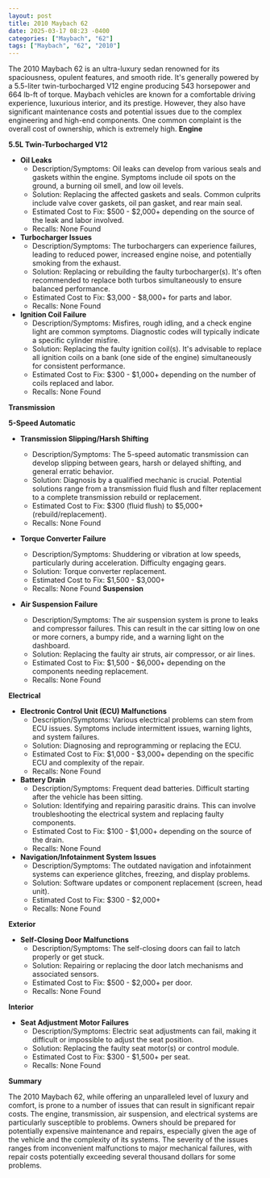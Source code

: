 ```yaml
---
layout: post
title: 2010 Maybach 62
date: 2025-03-17 08:23 -0400
categories: ["Maybach", "62"]
tags: ["Maybach", "62", "2010"]
---
```

The 2010 Maybach 62 is an ultra-luxury sedan renowned for its spaciousness, opulent features, and smooth ride. It's generally powered by a 5.5-liter twin-turbocharged V12 engine producing 543 horsepower and 664 lb-ft of torque. Maybach vehicles are known for a comfortable driving experience, luxurious interior, and its prestige. However, they also have significant maintenance costs and potential issues due to the complex engineering and high-end components. One common complaint is the overall cost of ownership, which is extremely high.
**Engine**

**5.5L Twin-Turbocharged V12**

*   **Oil Leaks**
    *   Description/Symptoms: Oil leaks can develop from various seals and gaskets within the engine. Symptoms include oil spots on the ground, a burning oil smell, and low oil levels.
    *   Solution: Replacing the affected gaskets and seals. Common culprits include valve cover gaskets, oil pan gasket, and rear main seal.
    *   Estimated Cost to Fix: $500 - $2,000+ depending on the source of the leak and labor involved.
    *   Recalls: None Found
*   **Turbocharger Issues**
    *   Description/Symptoms: The turbochargers can experience failures, leading to reduced power, increased engine noise, and potentially smoking from the exhaust.
    *   Solution: Replacing or rebuilding the faulty turbocharger(s). It's often recommended to replace both turbos simultaneously to ensure balanced performance.
    *   Estimated Cost to Fix: $3,000 - $8,000+ for parts and labor.
    *   Recalls: None Found
*   **Ignition Coil Failure**
    *   Description/Symptoms: Misfires, rough idling, and a check engine light are common symptoms. Diagnostic codes will typically indicate a specific cylinder misfire.
    *   Solution: Replacing the faulty ignition coil(s). It's advisable to replace all ignition coils on a bank (one side of the engine) simultaneously for consistent performance.
    *   Estimated Cost to Fix: $300 - $1,000+ depending on the number of coils replaced and labor.
    *   Recalls: None Found

**Transmission**

**5-Speed Automatic**

*   **Transmission Slipping/Harsh Shifting**
    *   Description/Symptoms: The 5-speed automatic transmission can develop slipping between gears, harsh or delayed shifting, and general erratic behavior.
    *   Solution: Diagnosis by a qualified mechanic is crucial. Potential solutions range from a transmission fluid flush and filter replacement to a complete transmission rebuild or replacement.
    *   Estimated Cost to Fix: $300 (fluid flush) to $5,000+ (rebuild/replacement).
    *   Recalls: None Found
*   **Torque Converter Failure**
    *   Description/Symptoms: Shuddering or vibration at low speeds, particularly during acceleration. Difficulty engaging gears.
    *   Solution: Torque converter replacement.
    *   Estimated Cost to Fix: $1,500 - $3,000+
    *   Recalls: None Found
**Suspension**

*   **Air Suspension Failure**
    *   Description/Symptoms: The air suspension system is prone to leaks and compressor failures. This can result in the car sitting low on one or more corners, a bumpy ride, and a warning light on the dashboard.
    *   Solution: Replacing the faulty air struts, air compressor, or air lines.
    *   Estimated Cost to Fix: $1,500 - $6,000+ depending on the components needing replacement.
    *   Recalls: None Found

**Electrical**

*   **Electronic Control Unit (ECU) Malfunctions**
    *   Description/Symptoms: Various electrical problems can stem from ECU issues. Symptoms include intermittent issues, warning lights, and system failures.
    *   Solution: Diagnosing and reprogramming or replacing the ECU.
    *   Estimated Cost to Fix: $1,000 - $3,000+ depending on the specific ECU and complexity of the repair.
    *   Recalls: None Found
*   **Battery Drain**
    *   Description/Symptoms: Frequent dead batteries. Difficult starting after the vehicle has been sitting.
    *   Solution: Identifying and repairing parasitic drains. This can involve troubleshooting the electrical system and replacing faulty components.
    *   Estimated Cost to Fix: $100 - $1,000+ depending on the source of the drain.
    *   Recalls: None Found
*   **Navigation/Infotainment System Issues**
    *   Description/Symptoms: The outdated navigation and infotainment systems can experience glitches, freezing, and display problems.
    *   Solution: Software updates or component replacement (screen, head unit).
    *   Estimated Cost to Fix: $300 - $2,000+
    *   Recalls: None Found

**Exterior**

*   **Self-Closing Door Malfunctions**
    *   Description/Symptoms: The self-closing doors can fail to latch properly or get stuck.
    *   Solution: Repairing or replacing the door latch mechanisms and associated sensors.
    *   Estimated Cost to Fix: $500 - $2,000+ per door.
    *   Recalls: None Found

**Interior**

*   **Seat Adjustment Motor Failures**
    *   Description/Symptoms: Electric seat adjustments can fail, making it difficult or impossible to adjust the seat position.
    *   Solution: Replacing the faulty seat motor(s) or control module.
    *   Estimated Cost to Fix: $300 - $1,500+ per seat.
    *   Recalls: None Found

**Summary**

The 2010 Maybach 62, while offering an unparalleled level of luxury and comfort, is prone to a number of issues that can result in significant repair costs. The engine, transmission, air suspension, and electrical systems are particularly susceptible to problems. Owners should be prepared for potentially expensive maintenance and repairs, especially given the age of the vehicle and the complexity of its systems. The severity of the issues ranges from inconvenient malfunctions to major mechanical failures, with repair costs potentially exceeding several thousand dollars for some problems.

